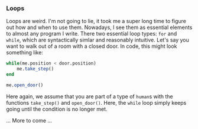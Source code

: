 ### Loops

Loops are weird. I'm not going to lie, it took me a super long time to figure out how and when to use them. Nowadays, I see them as essential elements to almost any program I write. 
There two essential loop types: `for` and `while`, which are syntactically simlar and reasonably intuitive.
Let's say you want to walk out of a room with a closed door. In code, this might look something like:

```julia
while(me.position < door.position)
    me.take_step()
end

me.open_door()
```

Here again, we assume that you are part of a type of `human`s with the functions `take_step()` and `open_door()`.
Here, the `while` loop simply keeps going until the condition is no longer met.

... More to come ...

